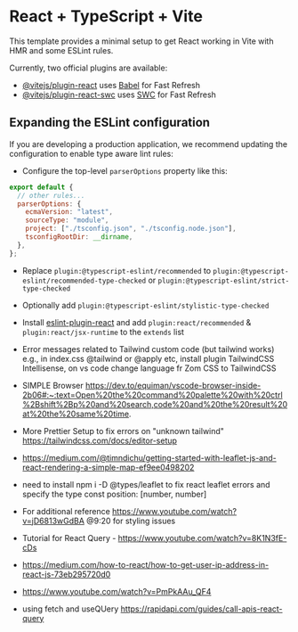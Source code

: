 # React + TypeScript + Vite

This template provides a minimal setup to get React working in Vite with HMR and some ESLint rules.

Currently, two official plugins are available:

- [@vitejs/plugin-react](https://github.com/vitejs/vite-plugin-react/blob/main/packages/plugin-react/README.md) uses [Babel](https://babeljs.io/) for Fast Refresh
- [@vitejs/plugin-react-swc](https://github.com/vitejs/vite-plugin-react-swc) uses [SWC](https://swc.rs/) for Fast Refresh

## Expanding the ESLint configuration

If you are developing a production application, we recommend updating the configuration to enable type aware lint rules:

- Configure the top-level `parserOptions` property like this:

```js
export default {
  // other rules...
  parserOptions: {
    ecmaVersion: "latest",
    sourceType: "module",
    project: ["./tsconfig.json", "./tsconfig.node.json"],
    tsconfigRootDir: __dirname,
  },
};
```

- Replace `plugin:@typescript-eslint/recommended` to `plugin:@typescript-eslint/recommended-type-checked` or `plugin:@typescript-eslint/strict-type-checked`
- Optionally add `plugin:@typescript-eslint/stylistic-type-checked`
- Install [eslint-plugin-react](https://github.com/jsx-eslint/eslint-plugin-react) and add `plugin:react/recommended` & `plugin:react/jsx-runtime` to the `extends` list

- Error messages related to Tailwind custom code (but tailwind works) e.g., in index.css @tailwind or @apply etc, install plugin TailwindCSS Intellisense, on vs code change language fr
  Zom CSS to TailwindCSS
- SIMPLE Browser
  https://dev.to/equiman/vscode-browser-inside-2b06#:~:text=Open%20the%20command%20palette%20with%20ctrl%2Bshift%2Bp%20and%20search,code%20and%20the%20result%20at%20the%20same%20time.

- More Prettier Setup to fix errors on "unknown tailwind"
  https://tailwindcss.com/docs/editor-setup

- https://medium.com/@timndichu/getting-started-with-leaflet-js-and-react-rendering-a-simple-map-ef9ee0498202
- need to install npm i -D @types/leaflet to fix react leaflet errors and specify the type const position: [number, number]
- For additional reference https://www.youtube.com/watch?v=jD6813wGdBA @9:20 for styling issues
- Tutorial for React Query - https://www.youtube.com/watch?v=8K1N3fE-cDs
- https://medium.com/how-to-react/how-to-get-user-ip-address-in-react-js-73eb295720d0
- https://www.youtube.com/watch?v=PmPkAAu_QF4
- using fetch and useQUery https://rapidapi.com/guides/call-apis-react-query